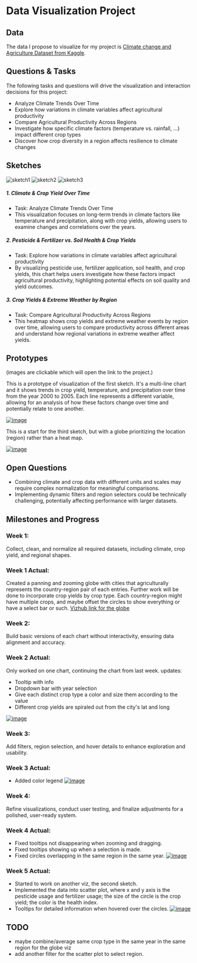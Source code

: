 # Data Visualization Project

## Data

The data I propose to visualize for my project is [Climate change and Agriculture Dataset from Kaggle](https://www.kaggle.com/datasets/waqi786/climate-change-impact-on-agriculture).


## Questions & Tasks

The following tasks and questions will drive the visualization and interaction decisions for this project:
- Analyze Climate Trends Over Time
- Explore how variations in climate variables affect agricultural productivity
- Compare Agricultural Productivity Across Regions
- Investigate how specific climate factors (temperature vs. rainfall, ...) impact different crop types
- Discover how crop diversity in a region affects resilience to climate changes

## Sketches

![sketch1](images/cs573_5-1.jpg)
![sketch2](images/cs573_5-2.jpg)
![sketch3](images/cs573_5-3.jpg)

##### 1. Climate & Crop Yield Over Time
- Task: Analyze Climate Trends Over Time
- This visualization focuses on long-term trends in climate factors like temperature and precipitation, along with crop yields, allowing users to examine changes and correlations over the years.
##### 2. Pesticide & Fertilizer vs. Soil Health & Crop Yields
 - Task: Explore how variations in climate variables affect agricultural productivity
 - By visualizing pesticide use, fertilizer application, soil health, and crop yields, this chart helps users investigate how these factors impact agricultural productivity, highlighting potential effects on soil quality and yield outcomes.
##### 3. Crop Yields & Extreme Weather by Region
 - Task: Compare Agricultural Productivity Across Regions
 - This heatmap shows crop yields and extreme weather events by region over time, allowing users to compare productivity across different areas and understand how regional variations in extreme weather affect yields.


## Prototypes

(images are clickable which will open the link to the project.)

This is a prototype of visualization of the first sketch. It's a multi-line chart and it shows trends in crop yield, temperature, and precipitation over time from the year 2000 to 2005. Each line represents a different variable, allowing for an analysis of how these factors change over time and potentially relate to one another.

[![image](images/pseudo_viz.png)](https://vizhub.com/wyy-47/pseudovizforclimatedata)

This is a start for the third sketch, but with a globe prioritizing the location (region) rather than a heat map.

[![image](images/globe_cities.png)](https://vizhub.com/wyy-47/climate-world-map-cities)


## Open Questions

- Combining climate and crop data with different units and scales may require complex normalization for meaningful comparisons.
- Implementing dynamic filters and region selectors could be technically challenging, potentially affecting performance with larger datasets.

## Milestones  and Progress

### Week 1:
Collect, clean, and normalize all required datasets, including climate, crop yield, and regional shapes.
### Week 1 Actual:
Created a panning and zooming globe with cities that agriculturally represents
the country-region pair of each entries. Further work will be done to incorporate crop yields by crop type. 
Each country-region might have multiple crops, and maybe offset the circles to show everything or have a select
bar or such. [Vizhub link for the globe](https://vizhub.com/wyy-47/climate-world-map-cities)

### Week 2: 
Build basic versions of each chart without interactivity, ensuring data alignment and accuracy.

### Week 2 Actual:
Only worked on one chart, continuing the chart from last week. updates:
- Tooltip with info
- Dropdown bar with year selection
- Give each distinct crop type a color and size them according to the value
- Different crop yields are spiraled out from the city's lat and long

[![image](images/climate_cities_fix_tooltip.png)](https://vizhub.com/wyy-47/climatecitites-fixingtooltip)

### Week 3:
Add filters, region selection, and hover details to enhance exploration and usability.

### Week 3 Actual:
- Added color legend
[![image](images/climate-cities-color-legend.png)](https://vizhub.com/wyy-47/climate-cities-color-legend)

### Week 4:
Refine visualizations, conduct user testing, and finalize adjustments for a polished, user-ready system.

### Week 4 Actual:
- Fixed tooltips not disappearing when zooming and dragging.
- Fixed tooltips showing up when a selection is made.
- Fixed circles overlapping in the same region in the same year.
[![image](images/climate-cities-fixed.png)](https://vizhub.com/wyy-47/climatecitites-fixed)

### Week 5 Actual:
- Started to work on another viz, the second sketch. 
- Implemented the data into scatter plot, where x and y axis is the pesticide usage and fertilizer usage; the size of the circle is the crop yield; the color is the health index. 
- Tooltips for detailed information when hovered over the circles.
[![image](images/climate-scatter-plot-v1.png)](https://vizhub.com/wyy-47/climate-scatter-plot-v1)

## TODO
- maybe combine/average same crop type in the same year in the same region for the globe viz
- add another filter for the scatter plot to select region.